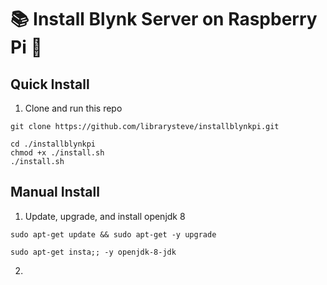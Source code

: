 # :books: Install Blynk Server on Raspberry Pi :rocket:

## Quick Install

1) Clone and run this repo

```shell
git clone https://github.com/librarysteve/installblynkpi.git
```
```shell
cd ./installblynkpi
chmod +x ./install.sh
./install.sh
```
## Manual Install 
1) Update, upgrade, and install openjdk 8
```shell
sudo apt-get update && sudo apt-get -y upgrade
```
```shell
sudo apt-get insta;; -y openjdk-8-jdk
```
2) 
